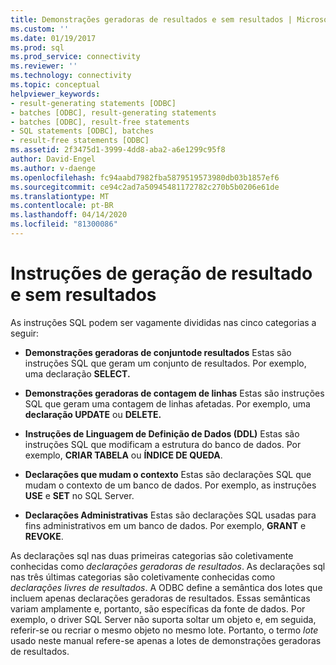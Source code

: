 ```yaml
---
title: Demonstrações geradoras de resultados e sem resultados | Microsoft Docs
ms.custom: ''
ms.date: 01/19/2017
ms.prod: sql
ms.prod_service: connectivity
ms.reviewer: ''
ms.technology: connectivity
ms.topic: conceptual
helpviewer_keywords:
- result-generating statements [ODBC]
- batches [ODBC], result-generating statements
- batches [ODBC], result-free statements
- SQL statements [ODBC], batches
- result-free statements [ODBC]
ms.assetid: 2f3475d1-3999-4dd8-aba2-a6e1299c95f8
author: David-Engel
ms.author: v-daenge
ms.openlocfilehash: fc94aabd7982fba5879519573980db03b1857ef6
ms.sourcegitcommit: ce94c2ad7a50945481172782c270b5b0206e61de
ms.translationtype: MT
ms.contentlocale: pt-BR
ms.lasthandoff: 04/14/2020
ms.locfileid: "81300086"
---
```

# <a name="result-generating-and-result-free-statements"></a>Instruções de geração de resultado e sem resultados
As instruções SQL podem ser vagamente divididas nas cinco categorias a seguir:  
  
-   **Demonstrações geradoras de conjuntode resultados** Estas são instruções SQL que geram um conjunto de resultados. Por exemplo, uma declaração **SELECT.**  
  
-   **Demonstrações geradoras de contagem de linhas** Estas são instruções SQL que geram uma contagem de linhas afetadas. Por exemplo, uma **declaração UPDATE** ou **DELETE.**  
  
-   **Instruções de Linguagem de Definição de Dados (DDL)** Estas são instruções SQL que modificam a estrutura do banco de dados. Por exemplo, **CRIAR TABELA** ou **ÍNDICE DE QUEDA**.  
  
-   **Declarações que mudam o contexto** Estas são declarações SQL que mudam o contexto de um banco de dados. Por exemplo, as instruções **USE** e **SET** no SQL Server.  
  
-   **Declarações Administrativas** Estas são declarações SQL usadas para fins administrativos em um banco de dados. Por exemplo, **GRANT** e **REVOKE**.  
  
 As declarações sql nas duas primeiras categorias são coletivamente conhecidas como *declarações geradoras de resultados*. As declarações sql nas três últimas categorias são coletivamente conhecidas como *declarações livres de resultados*. A ODBC define a semântica dos lotes que incluem apenas declarações geradoras de resultados. Essas semânticas variam amplamente e, portanto, são específicas da fonte de dados. Por exemplo, o driver SQL Server não suporta soltar um objeto e, em seguida, referir-se ou recriar o mesmo objeto no mesmo lote. Portanto, o termo *lote* usado neste manual refere-se apenas a lotes de demonstrações geradoras de resultados.
